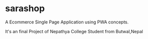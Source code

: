 # sarashop
A Ecommerce Single Page Application using PWA concepts.

It's an final Project of Nepathya College Student from Butwal,Nepal

